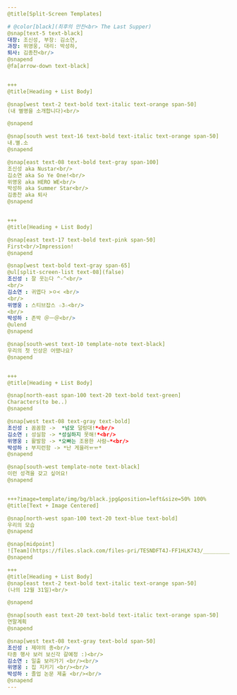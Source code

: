 ```yaml
---
@title[Split-Screen Templates]

# @color[black](최후의 만찬<br> The Last Supper)
@snap[text-5 text-black]
대장: 조신성, 부장: 김소연,  
과장: 위영웅, 대리: 박성하,  
퇴사: 김종찬<br/>  
@snapend
@fa[arrow-down text-black]


+++
@title[Heading + List Body]

@snap[west text-2 text-bold text-italic text-orange span-50]
(내 별명을 소개합니다)<br/>

@snapend

@snap[south west text-16 text-bold text-italic text-orange span-50]
내.별.소
@snapend

@snap[east text-08 text-bold text-gray span-100]
조신성 aka Nustar<br/>  
김소연 aka So Ye One!<br/>  
위영웅 aka HERO WE<br/>  
박성하 aka Summer Star<br/>  
김종찬 aka 퇴사  
@snapend


+++
@title[Heading + List Body]

@snap[east text-17 text-bold text-pink span-50]
First<br/>Impression!
@snapend

@snap[west text-bold text-gray span-65]
@ul[split-screen-list text-08](false)
조신성 : 잘 웃는다 ^-^<br/>
<br/>
김소연 : 귀엽다 >ㅇ< <br/>
<br/>
위영웅 : 스티브잡스 ☆3☆<br/>
<br/>
박성하 : 존박 ＠ㅡ＠<br/>
@ulend
@snapend

@snap[south-west text-10 template-note text-black]
우리의 첫 인상은 어땠나요?
@snapend


+++
@title[Heading + List Body]

@snap[north-east span-100 text-20 text-bold text-green]
Characters(to be..)
@snapend

@snap[west text-08 text-gray text-bold]
조신성 : 꼼꼼함 ->  *넘모 덜렁대!*<br/>  
김소연 : 성실함 -> *성실하지 못해!*<br/>  
위영웅 : 활발함 -> *오빠는 조용한 사람~*<br/>  
박성하 : 부지런함 -> *난 게을러ㅠㅠ* 
@snapend

@snap[south-west template-note text-black]
이런 성격을 갖고 싶어요!
@snapend


+++?image=template/img/bg/black.jpg&position=left&size=50% 100%
@title[Text + Image Centered]

@snap[north-west span-100 text-20 text-blue text-bold]
우리의 모습
@snapend

@snap[midpoint]
![Team](https://files.slack.com/files-pri/TESNDFT4J-FF1HLK743/_____________.jpg "최후의 만찬")
@snapend

+++
@title[Heading + List Body]
@snap[east text-2 text-bold text-italic text-orange span-50]
(나의 12월 31일)<br/>

@snapend

@snap[south east text-20 text-bold text-italic text-orange span-50]
연말계획
@snapend

@snap[west text-08 text-gray text-bold span-50]
조신성 : 제야의 종<br/>
타종 행사 보러 보신각 갈예정 :)<br/>
김소연 : 일출 보러가기 <br/><br/>
위영웅 : 집 지키기 <br/><br/>
박성하 : 졸업 논문 제출 <br/><br/>
@snapend
---
```

